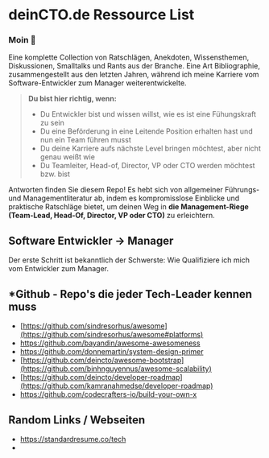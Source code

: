 # deinCTO.de Ressource List
### Moin 👋

Eine komplette Collection von Ratschlägen, Anekdoten, Wissensthemen, Diskussionen, Smalltalks und Rants aus der Branche. Eine Art Bibliographie, zusammengestellt aus den letzten Jahren, während ich meine Karriere vom Software-Entwickler zum Manager weiterentwickelte.

>  **Du bist hier richtig, wenn:**
>    - Du Entwickler bist und wissen willst, wie es ist eine Fühungskraft zu sein
>    - Du eine Beförderung in eine Leitende Position erhalten hast und nun ein Team führen musst
>    - Du deine Karriere aufs nächste Level bringen möchtest, aber nicht genau weißt wie
>    - Du Teamleiter, Head-of, Director, VP oder CTO werden möchtest bzw. bist

Antworten finden Sie diesem Repo! Es hebt sich von allgemeiner Führungs- und Managementliteratur ab, indem es kompromisslose Einblicke und praktische Ratschläge bietet, um deinen Weg in **die Management-Riege (Team-Lead, Head-Of, Director, VP oder CTO)** zu erleichtern.

## Software Entwickler -> Manager 
Der erste Schritt ist bekanntlich der Schwerste: Wie Qualifiziere ich mich vom Entwickler zum Manager.




## *Github - Repo's die jeder Tech-Leader kennen muss
- [https://github.com/sindresorhus/awesome](https://github.com/sindresorhus/awesome#platforms)
- https://github.com/bayandin/awesome-awesomeness
- https://github.com/donnemartin/system-design-primer
- [https://github.com/deincto/awesome-bootstrap](https://github.com/binhnguyennus/awesome-scalability)
- [https://github.com/deincto/developer-roadmap](https://github.com/kamranahmedse/developer-roadmap)
- https://github.com/codecrafters-io/build-your-own-x


## Random Links / Webseiten
- https://standardresume.co/tech
- 


<!--
**deincto/deincto** is a ✨ _special_ ✨ repository because its `README.md` (this file) appears on your GitHub profile.

Here are some ideas to get you started:

- 🔭 I’m currently working on ...
- 🌱 I’m currently learning ...
- 👯 I’m looking to collaborate on ...
- 🤔 I’m looking for help with ...
- 💬 Ask me about ...
- 📫 How to reach me: ...
- 😄 Pronouns: ...
- ⚡ Fun fact: ...
-->
